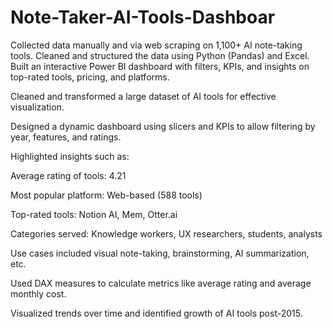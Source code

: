 # Note-Taker-AI-Tools-Dashboar
Collected data manually and via web scraping on 1,100+ AI note-taking tools.
Cleaned and structured the data using Python (Pandas) and Excel.
Built an interactive Power BI dashboard with filters, KPIs, and insights on top-rated tools, pricing, and platforms.



Cleaned and transformed a large dataset of AI tools for effective visualization.

Designed a dynamic dashboard using slicers and KPIs to allow filtering by year, features, and ratings.

Highlighted insights such as:

  Average rating of tools: 4.21

  Most popular platform: Web-based (588 tools)

  Top-rated tools: Notion AI, Mem, Otter.ai

  Categories served: Knowledge workers, UX researchers, students, analysts
  
  Use cases included visual note-taking, brainstorming, AI summarization, etc.

  Used DAX measures to calculate metrics like average rating and average monthly cost.

  Visualized trends over time and identified growth of AI tools post-2015.
